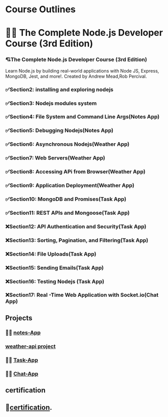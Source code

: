 # Course Outlines

# 🤍🤍 The Complete Node.js Developer Course (3rd Edition)

### 💘The Complete Node.js Developer Course (3rd Edition)

Learn Node.js by building real-world applications with Node JS, Express, MongoDB, Jest, and more!. Created by Andrew Mead,Rob Percival.

### ✅Section2: installing and exploring nodejs

### ✅Section3: Nodejs modules system

### ✅Section4: File System and Command Line Args(Notes App)

### ✅Section5: Debugging Nodejs(Notes App)

### ✅Section6: Asynchronous Nodejs(Weather App)

### ✅Section7: Web Servers(Weather App)

### ✅Section8: Accessing APi from Browser(Weather App)

### ✅Section9: Application Deployment(Weather App)

### ✅Section10: MongoDB and Promises(Task App)

### ✅Section11: REST APIs and Mongoose(Task App)

### ❌Section12: API Authentication and Security(Task App)

### ❌Section13: Sorting, Pagination, and Filtering(Task App)

### ❌Section14: File Uploads(Task App)

### ❌Section15: Sending Emails(Task App)

### ❌Section16: Testing Nodejs (Task App)

### ❌Section17: Real -Time Web Application with Socket.io(Chat App)

## **Projects**

### 🐳🐳 [notes-App]()

### [weather-api project](https://farag-weather-api.herokuapp.com/)

### 🐳🐳 [Task-App]()

### 🐳🐳 [Chat-App]()

## **certification**

## 🥳[certification]().
